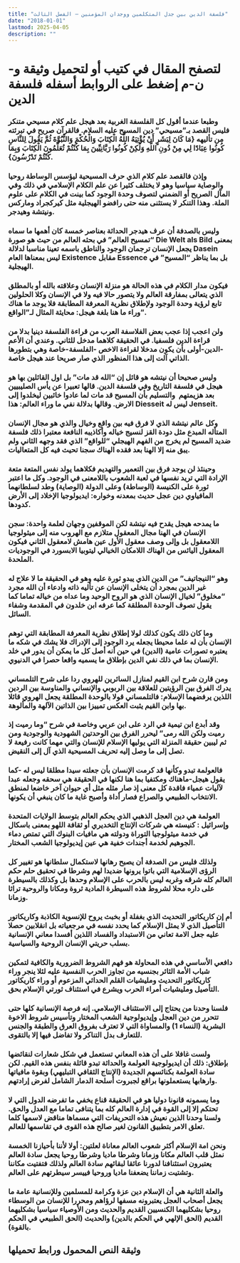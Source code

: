 ```yaml
---
title: "فلسفة الدين بين جدل المتكلمين ووجدان المؤمنين – الفصل الثالث"
date: "2018-01-01"
lastmod: 2025-04-05
description: ""
---
```

# **لتصفح المقال في كتيب أو لتحميل وثيقة و-ن-م إضغط على الروابط أسفله** **فلسفة الدين**

### وطبعا عندما أقول كل الفلسفة الغربية بعد هيجل علم كلام مسيحي متنكر فليس القصد بـ”مسيحي” دين المسيح عليه السلام. فالقرآن صريح في تبرئته من تأليهه {مَا كَانَ لِبَشَرٍ أَنْ يُؤْتِيَهُ اللَّهُ الْكِتَابَ وَالْحُكْمَ وَالنُّبُوَّةَ ثُمَّ يَقُولَ لِلنَّاسِ كُونُوا عِبَادًا لِي مِنْ دُونِ اللَّهِ وَلَٰكِنْ كُونُوا رَبَّانِيِّينَ بِمَا كُنْتُمْ تُعَلِّمُونَ الْكِتَابَ وَبِمَا كُنْتُمْ تَدْرُسُونَ}.

### وإذن فالقصد علم كلام الذي حرف المسيحية ليؤسس الوساطة روحيا والوصاية سياسيا وهو لا يختلف كثيرا عن علم الكلام الإسلامي في ذلك وفي المآل الصريح أو الضمني لتصوف وحدة الوجود كما بينت في الكلام على علوم الملة. وهذا التنكر لا يستثنى منه حتى رافضو الهيجلية مثل كيركجراد وماركس ونيتشة وهيدجر.

### وليس بالصدفة أن عرف هيدجر الحداثة بعناصر خمسة كان أهمها ما سماه “تمسيح العالم” في بحثه العالم من حيث هو صورة Die Welt als Bild بمعنى يجعل الإنسان ترجمان الوجود والناطق باسمه تعينا مناسبا لدلالة Dasein ليس بمعناها العام Existence مقابل Essence بل بما يناظر “المسيح” في الهيجلية.

### فيكون مدار الكلام في هذه الحالة هو منزلة الإنسان وعلاقته بالله أو بالمطلق الذي يتعالى بمفارقة العالم ولا يتصور حالا فيه ولا في الإنسان وكلا الحلولين تابع لرؤية وحدة الوجود ولإطلاق نظرية المعرفة المطابقة فلا يوجد ما هناك وراء ما هنا بلغة هيجل: محايثة المثال لـ”الواقع”.

### ولن اعجب إذا عجب بعض الفلاسفة العرب من قراءة الفلسفة دينيا بدلا من قراءة الدين فلسفيا. في الحقيقة كلاهما مدخل للثاني. وعندي أن الأعم -الدين-أولى بأن يكون مدخلا لقراءة الاخص -الفلسفة-خاصة وهي بتطورها الذاتي آلت إلى هذا المنظور الذي صار صريحا عند هيجل خاصة.

### وليس صحيحا أن نيتشه هو قائل إن “الله قد مات” بل اول القائلين بها هو هيجل في فلسفة التاريخ وفي فلسفة الدين. قالها تعبيرا عن يأس الصليبيين بعد هزيمتهم  والتسليم بأن المسيح قد مات لما عادوا خائبين ليخلدوا إلى الارض. وقالها بدلالة نفي ما وراء العالم: هذا Diesseit ليس له Jenseit.

### وكل عالم نيتشة الذي لا فرق فيه بين واقع وخيال والذي هو مجال الإنسان المتأله المبدع مثل دودة القز لنسيج خياله وأكاذيبه النافعة معتبرا ذلك فلسفة ضديد المسيح لم يخرج من الفهم الهيجلي “للواقع” الذي فقد وجهه الثاني ولم يبق منه إلا الهنا بعد فقده الهناك سجنا تحيث فيه كل المتعاليات.

### وحينئذ لن يوجد فرق بين التعمير والتهديم فكلاهما يولد نفس المتعة متعة الإرادة التي تريد نفسها في لعبة الشعوب باللامعنى في الوجود. وكل ما اعتبر ثورة على الكنيسة (الوساطة) وعلى الدولة (الوصاية) وطد لسلطانهما المافياوي دين عجل حديث بمعدنه وخواره: ايديولوجيا الإخلاد إلى الأرض كدودها.

### ما يمدحه هيجل يقدح فيه نيتشة لكن الموقفين وجهان لعلمة واحدة: سجن الإنسان في الهنا مجال المعقول متلازم مع الهروب منه إلى ميثولوجيا اللامعقول بل وإلى وصف معقول الأول عين هامش لامعقول الثاني فيكون المعقول اليائس من الهناك اللامكان الخيالي ليتوبيا الابسورد في الوجوديات الملحدة.

### وهو “النيجاتيف” من الدين الذي يبدو ثورة عليه وهو في الحقيقة ما لا علاج له غير الدين بمجرد أن يتخلى الإنسان عن تأليه ذاته وادعاء أن الله مجرد “مخلوق” لخيال الإنسان الذي هو الروح الوحيد وما عداه من خياله تماما كما يقول تصوف الوحدة المطلقة كما عرفه ابن خلدون في المقدمة وشفاء السائل.

### وما كان ذلك يكون كذلك لولا إطلاق نظرية المعرفة المطابقة التي توهم الإنسان بأن له علما محيطا يجعله يرد الوجود إلى الإدراك فلا يشك في شكه ما يعتبره تصورات عامية (الدين) في حين أنه أصل كل ما يمكن أن يدور في خلد الإنسان بما في ذلك نفي الدين بإطلاق ما يسميه واقعا حصرا في الدنيوي.

### ومن قارن شرح ابن القيم لمنازل السائرين للهروي ردا على شرح التلمساني يدرك الفرق بين الرؤيتين للعلاقة بين الربوبي والإنساني والمناوسة بين الردين اللذين يرفضهما الإسلام: فالتلمساني قولا بالوحدة المطلقة يجعل الهروي قائلا بها وابن القيم يثبت العكس تمييزا بين الذاتين الآلهة والمألوهة.

### وقد أبدع ابن تيمية في الرد على ابن عربي وخاصة في شرح “وما رميت إذ رميت ولكن الله رمى” ليحرر الفرق بين الوحدتين الشهودية والوجودية ومن ثم ليبين حقيقة المنزلة التي يوليها الإسلام للإنسان والتي مهما كانت رفيعة لا تصل إلى ما وصل إليه تحريف المسيحية الذي آل إلى النقيض.

### فالعولمة تبدو وكأنها قد كرمت الإنسان بأن جعلته سيدا مطلقا ليس له -كما يقول هيجل-ماهناك ومكتفيا بما هنا لكنها في الحقيقة هي سحقه وجعله عبدا لآليات عمياء فاقدة كل معنى إذ صار مثله مثل أي حيوان آخر خاضعا لمنطق الانتخاب الطبيعي والصراع فصار أداة وأصبح غاية ما كان ينبغي أن يكونها.

### العولمة هي دين العجل الذهبي الذي يحكم العالم بتوسط الولايات المتحدة وإسرائيل : كنيسته هي شركات الإنتاج التخديري أو ثقافة اللهو بمعنى باسكال في خدمة ميثولوجيا التوراة ودولته هي مافيات البنوك التي تمتص دماء الجوهيم لخدمة أجندات خفية هي عين إيديولوجيا الشعب المختار.

### ولذلك فليس من الصدفة أن يصبح رهانها لاستكمال سلطانها هو تغيير كل الرؤى الإسلامية التي باتوا يرونها ضديدا لهم وشرطا في تحقيق حلم حكم العالم كله شرقه وغربه ليس بالحرب على الإسلام وحدها بل وكذلك بالسيطرة على داره محلا لشروط هذه السيطرة المادية ثروة ومكانا والروحية تراثا وزمانا.

### أم إن كاريكاتور التحديث الذي بغفلة أو بخبث يروح للإنسوية الكاذبة وكاريكاتور التأصيل الذي لا يمثل الإسلام كما يحدد نفسه في مرجعياته بل انقلابين حصلا عليه جعل الامة تعاني من الاستبداد والفساد اللذين أفسدا معاني الإنسانية بسلب حريتي الإنسان الروحية والسياسية.

### دافعي الأساسي في هذه المحاولة هو فهم الشروط الضرورية والكافية لتمكين شباب الأمة الثائر بجنسيه من تجاوز الحرب النفسية عليه لئلا ينجر وراء كاريكاتور التحديث ومليشيات القلم الحداثي المزعوم أو وراء كاريكاتور التأصيل ومليشيات أمراء الحرب ويشرع في استئناف ثورتي الإسلام بحق.

### فلسنا وحدنا من يحتاج إلى الاستئناف الإسلامي. إنه فرصة الإنسانية كلها حتى تتحرر من دين العجل وإيديولوجية الشعب المختار وتأسيس شروط الاخوة البشرية (النساء 1) والمساواة التي لا تعترف بفروق العرق والطبقة والجنس للتعارف بدل التناكر ولا تفاضل فيها إلا بالتقوى.

### ولست غافلا على أن هذه المعاني تستعمل في شكل شعارات لنقائضها بإطلاق: ذلك أن ايديولوجية العولمة والحداثة تبدو قائلة بنفس هذه القيم. لكن سادة العولمة بكنائسهم الجديدة (الإنتاج الثقافي التبليهي) وبقوة مافياتها وارهابها يستعملونها براقع لجبروت أسلحة الدمار الشامل لفرض إرادتهم.

### وما يسمونه قانونا دوليا هو في الحقيقة قناع يخفي ما تفرضه الدول التي لا تحتكم إلا إلى القوة في إدارة العالم كله بما يتنافى تماما مع العدل والحق. ولسنا وحدنا الذين نعيش هذه التحريفات التي مسماها مناقض لاسمها كلما تعلق الامر بتطبيق القانون لغير صالح هذه القوى في تقاسمها للعالم.

### ونحن امة الإسلام أكثر شعوب العالم معاناة لعلتين: أولا لأننا بأحيازنا الخمسة نمثل قلب العالم مكانا وزمانا وشرطا ماديا وشرطا روحيا يجعل سادة العالم يعتبرون استئنافنا لدورنا عائقا لبقائهم سادة العالم ولذلك فتفتيت مكاننا وتشتيت زماننا يضعفنا ماديا وروحيا فييسر سيطرتهم على العالم.

### والعلة الثانية هي أن الإسلام دين عزة وكرامة للمسلمين وللإنسانية عامة ما يجعل أصحاب العجل يعتبرونه مسفها لرؤاهم ومحررا للإنسان من الوسطاء روحيا بشكليهما الكنسيين القديم والحديث ومن الأوصياء سياسيا بشكليهما القديم (الحق الإلهي في الحكم بالدين) والحديث (الحق الطبيعي في الحكم بالقوة).

## وثيقة النص المحمول ورابط تحميلها

###
